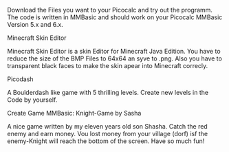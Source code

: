 Download the Files you want to your Picocalc and try out the programm.
The code is written in MMBasic and should work on your Picocalc MMBasic Version 5.x and 6.x.

Minecraft Skin Editor

Minecraft Skin Editor is a skin Editor for Minecraft Java Edition. You have to reduce the size of the BMP Files to 64x64 an syve to .png. Also you have to transparent black faces to make the skin apear into Minecraft correcly. 

Picodash

A Boulderdash like game with 5 thrilling levels. Create new levels in the Code by yourself. 

Create Game MMBasic: Knight-Game by Sasha

A nice game written by my eleven years old son Shasha. Catch the red enemy and earn money. Vou lost money from your village (dorf) isf the enemy-Knight will reach the bottom of the screen. 
Have so much fun!
